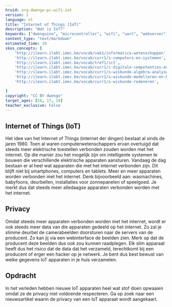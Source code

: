```yaml
---
hruid: org-dwengo-pc-wifi-iot
version: 1
language: nl
title: "Internet of Things (IoT)"
description: "Wat is IoT?"
keywords: ["dwenguino", "microcontroller", "wifi", "uart", "webserver", "web", "internet", "IoT"]
content_type: "text/markdown"
estimated_time: 10
skos_concepts: [
    'http://ilearn.ilabt.imec.be/vocab/vak1/informatica-wetenschappen', 
    'http://ilearn.ilabt.imec.be/vocab/curr1/s-computers-en-systemen',
    'http://ilearn.ilabt.imec.be/vocab/tref1/ict',
    'http://ilearn.ilabt.imec.be/vocab/curr1/c-digitale-competenties-en-mediawijsheid',
    'http://ilearn.ilabt.imec.be/vocab/curr1/s-wiskunde-algebra-analyse',
    'http://ilearn.ilabt.imec.be/vocab/curr1/s-wiskunde-modelleren-en-heuristiek',
    'http://ilearn.ilabt.imec.be/vocab/curr1/s-wiskunde-redeneren',

]
copyright: "CC BY dwengo"
target_ages: [16, 17, 18]
teacher_exclusive: False
---
```


## Internet of Things (IoT)

Het idee van het Internet of Things (internet der dingen) bestaat al sinds de jaren 1980. Toen al waren computerwetenschappers ervan overtuigd dat steeds meer elektrische toestellen verbonden zouden worden met het internet. Op die manier zou het mogelijk zijn om intelligente systemen te bouwen die verschillende elektrische apparaten aansturen. Vandaag de dag bestaan er al heel wat apparaten die met het internet verbonden zijn. Dit blijft niet bij smartphones, computers en tablets. Meer en meer apparaten worden verbonden met het internet. Denk bijvoorbeeld aan: wasmachines, babyfoons, deurbellen, installaties voor zonnepanelen of speelgoed. Je merkt dus dat steeds meer alledaagse apparaten verbonden worden met het internet. 

<div class="dwengo-content sideinfo">
<h2 class="title">Privacy</h2>
<div class="content">
Omdat steeds meer apparaten verbonden worden met het internet, wordt er ook steeds meer data van die apparaten gedeeld op het internet. Zo zal je slimme deurbel de camerabeelden doorsturen naar de servers van de producent. Zo kan jij via een webinterface de beelden zien. Merk op dat de producent deze beelden dus ook zou kunnen raadplegen. Elk slim apparaat heeft dus het risico dat de data dat het verzameld, terechtkomt bij een producent of erger een hacker op je netwerk. Je bent dus best bewust van welke gegevens IoT apparaten in je huis verzamelen.
</div>
</div>


<div class="dwengo-content assignment">
<h2 class="title">Opdracht</h2>
<div class="content">
In het verleden hebben nieuwe IoT apparaten heel wat stof doen opwaaien omdat ze de privacy niet voldoende respecteren. Ga op zoek naar een nieuwsartikel waarin de privacy van een IoT apparaat wordt aangekaart.
</div>
</div>